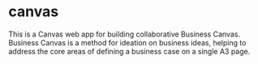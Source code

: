 # canvas
This is a Canvas web app for building collaborative Business Canvas.
Business Canvas is a method for ideation on business ideas, helping to address the core areas of defining a business case on a single A3 page.
